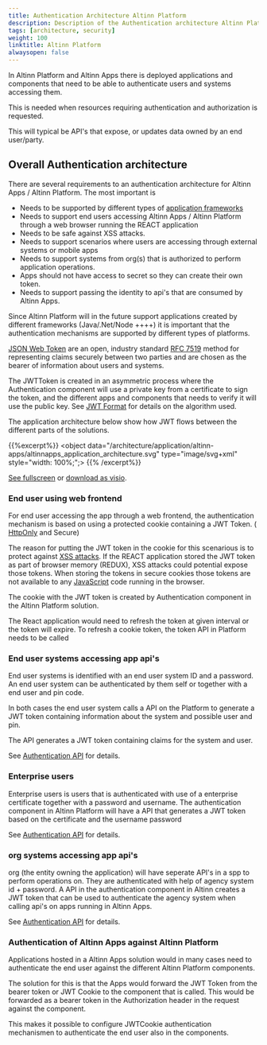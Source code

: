```yaml
---
title: Authentication Architecture Altinn Platform
description: Description of the Authentication architecture Altinn Platform
tags: [architecture, security]
weight: 100
linktitle: Altinn Platform
alwaysopen: false
---
```

In Altinn Platform and Altinn Apps there is deployed applications and components that need to be able to authenticate users and systems accessing them.

This is needed when resources requiring authentication and authorization is requested.

This will typical be API's that expose, or updates data owned by an end user/party.

## Overall Authentication architecture
There are several requirements to an authentication architecture for Altinn Apps / Altinn Platform. 
The most important is

- Needs to be supported by different types of [application frameworks](https://en.wikipedia.org/wiki/Application_framework)
- Needs to support end users accessing Altinn Apps / Altinn Platform through a web browser running the REACT application
- Needs to be safe against XSS attacks. 
- Needs to support scenarios where users are accessing through external systems or mobile apps
- Needs to support systems from org(s) that is authorized to perform application operations.
- Apps should not have access to secret so they can create their own token. 
- Needs to support passing the identity to api's that are consumed by Altinn Apps. 

Since Altinn Platform will in the future support applications created by different frameworks (Java/.Net/Node ++++) it is 
important that the authentication mechanisms are supported by different types of platforms.

[JSON Web Token](https://jwt.io/) are an open, industry standard [RFC 7519](https://tools.ietf.org/html/rfc7519) method for 
representing claims securely between two parties and are chosen as the bearer of information about users and systems.

The JWTToken is created in an asymmetric process where the Authentication component will use a private key from a 
certificate to sign the token, and the different apps and components that needs
to verify it will use the public key. See [JWT Format](jwt-format) for details on the algorithm used.

The application architecture below show how JWT flows between the different parts of the solutions.

{{%excerpt%}}
<object data="/architecture/application/altinn-apps/altinnapps_application_architecture.svg" type="image/svg+xml" style="width: 100%;";></object>
{{% /excerpt%}}

[See fullscreen](/architecture/application/altinn-apps/altinnapps_application_architecture.svg) or [download as visio](/architecture/application/altinn-apps/altinnapps_application_architecture.vsdx).


### End user using web frontend
For end user accessing the app through a web frontend, the authentication mechanism is based on using a 
protected cookie containing a JWT Token. ( [HttpOnly](https://www.owasp.org/index.php/HttpOnly) and Secure)

The reason for putting the JWT token in the cookie for this scenarious is to protect 
against [XSS attacks](https://www.owasp.org/index.php/Cross-site_Scripting_(XSS)). 
If the REACT application stored the JWT token as part of browser memory (REDUX), XSS attacks could potential expose those tokens. 
When storing the tokens in secure cookies
those tokens are not available to any [JavaScript](https://en.wikipedia.org/wiki/JavaScript) code running in the browser.

The cookie with the JWT token is created by Authentication component in the Altinn Platform solution. 

The React application would need to refresh the token at given interval or the token will expire. 
To refresh a cookie token, the token API in Platform needs to be called

### End user systems accessing app api's
End user systems is identified with an end user system ID and a password. 
An end user system can be authenticated by them self or together with a end user and pin code. 

In both cases the end user system calls a API on the Platform to generate a JWT token containing 
information about the system and possible user and pin.

The API generates a JWT token containing claims for the system and user.

See [Authentication API](authentication-api) for details.

### Enterprise users
Enterprise users is users that is authenticated with use of a enterprise certificate together with a password and username. 
The authentication component in Altinn Platform will have a API
that generates a JWT token based on the certificate and the username password

See [Authentication API](authentication-api) for details.

### org systems accessing app api's
org (the entity owning the application) will have seperate API's in a spp to perform operations on. They are authenticated with 
help of agency system id + password. A API in the authentication component
in Altinn creates a JWT token that can be used to authenticate the agency system when 
calling api's on apps running in Altinn Apps.

See [Authentication API](authentication-api) for details.

### Authentication of Altinn Apps against Altinn Platform
Applications hosted in a Altinn Apps solution would in many cases need to authenticate the end user against the different Altinn Platform components.

The solution for this is that the Apps would forward the JWT Token from the bearer token or JWT Cookie to the component that is called. This would
be forwarded as a bearer token in the Authorization header in the request against the component.

This makes it possible to configure JWTCookie authentication mechanismen to authenticate the end user also in the components.
